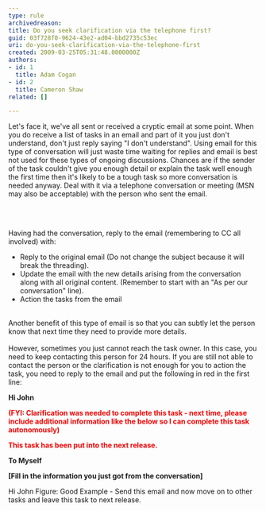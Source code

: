 ```yaml
---
type: rule
archivedreason: 
title: Do you seek clarification via the telephone first?
guid: 03f728f0-9624-43e2-ad04-bbd2735c53ec
uri: do-you-seek-clarification-via-the-telephone-first
created: 2009-03-25T05:31:48.0000000Z
authors:
- id: 1
  title: Adam Cogan
- id: 2
  title: Cameron Shaw
related: []

---
```



Let's face it, we've all sent or received a cryptic email at some point. When you do receive a list of tasks in an email and part of it you just don't understand, don't just reply saying &quot;I don't understand&quot;. Using email for this type of conversation will just waste time waiting for replies and email is best not used for these types of ongoing discussions. Chances are if the sender of the task couldn't give you enough detail or explain the task well enough the first time then it's likely to be a tough task so more conversation is needed anyway. Deal with it via a telephone conversation or meeting (MSN may also be acceptable) with the person who sent the email.

<br><excerpt class='endintro'></excerpt><br>

  <p>Having had the conversation, reply to the email (remembering to CC all involved) with&#58; </p>
<ul>
    <li>Reply to the original email (Do not change the subject because it will break the threading). </li>
    <li>Update the email with the new details arising from the conversation along with all original content. (Remember to start with an &quot;As per our conversation&quot; line). </li>
    <li>Action the tasks from the email </li>
</ul>
<br>
Another benefit of this type of email is so that you can subtly let the person know that next time they need to provide more details.<br>
<br>
However, sometimes you just cannot reach the task owner. In this case, you need to keep contacting this person for 24 hours. If you are still not able to contact the person or the clarification is not enough for you to action the task, you need to reply to the email and put the following in red in the first line&#58; <br>
<p><b><span style="width&#58;574px;height&#58;228px;" class="ms-rteCustom-GreyBox">Hi John
<p style="color&#58;red;">(FYI&#58; Clarification was needed to complete this task - next time, please include additional information like the below so I can complete this task autonomously)</p>
<p style="color&#58;red;">This task has been put into the next release.</p>
<p><b>To Myself</b></p>
<p>[Fill in the information you just got from the conversation]</p>
</span></b></p>
Hi John <span class="ms-rteCustom-FigureGood">Figure&#58;&#160;Good Example - Send this email and now move on to other tasks and leave this task to next release. </span>



